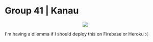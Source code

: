 # Group 41 | Kanau
<p align="center">
    <img src="https://user-images.githubusercontent.com/55874439/112708392-bda40080-8eec-11eb-9a11-e6c412980db5.png"/>
</p>

I'm having a dilemma if I should deploy this on Firebase or Heroku :(
